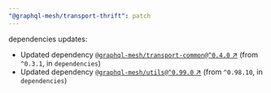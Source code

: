 ```yaml
---
"@graphql-mesh/transport-thrift": patch
---
```

dependencies updates:
  - Updated dependency [`@graphql-mesh/transport-common@^0.4.0` ↗︎](https://www.npmjs.com/package/@graphql-mesh/transport-common/v/0.4.0) (from `^0.3.1`, in `dependencies`)
  - Updated dependency [`@graphql-mesh/utils@^0.99.0` ↗︎](https://www.npmjs.com/package/@graphql-mesh/utils/v/0.99.0) (from `^0.98.10`, in `dependencies`)
